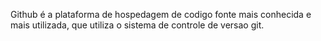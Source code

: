 Github é a plataforma de hospedagem de codigo fonte mais conhecida e mais utilizada, que utiliza o sistema de controle de versao git.